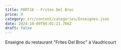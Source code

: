 ```yaml
---
title: PART16 - Frites Del Broc
price: 0
category: src/content/categories/Enseignes.json
date: 2024-10-09T05:01:21.766Z
draft: false
---
```


Enseigne du restaurant "Frites Del Broc" à Vaudricourt
